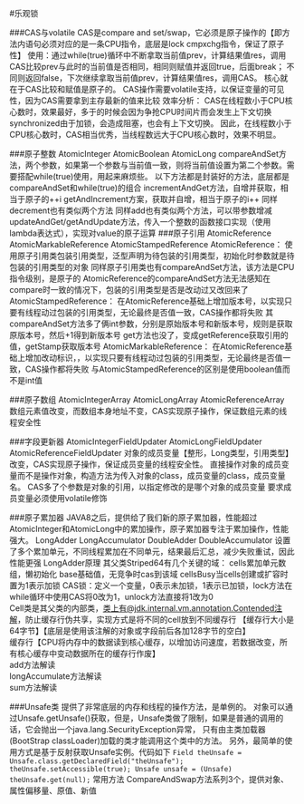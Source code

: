 #乐观锁

###CAS与volatile
CAS是compare and set/swap，它必须是原子操作的【即方法内语句必须对应的是一条CPU指令，底层是lock cmpxchg指令，保证了原子性】
使用：通过while(true)循环中不断拿取当前值prev，计算结果值res，调用CAS比较prev与此时的当前值是否相同，相同则赋值并返回true，后面break；
    不同则返回false，下次继续拿取当前值prev，计算结果值res，调用CAS。
    核心就在于CAS比较和赋值是原子的。
CAS操作需要volatile支持，以保证变量的可见性，因为CAS需要拿到主存最新的值来比较
效率分析：
    CAS在线程数小于CPU核心数时，效果最好，多于的时候会因为争抢CPU时间片而会发生上下文切换
    synchronized由于加锁，会造成阻塞，也会有上下文切换。
    因此，在线程数小于CPU核心数时，CAS相当优秀，当线程数远大于CPU核心数时，效果不明显。


###原子整数
AtomicInteger
AtomicBoolean
AtomicLong
    compareAndSet方法，两个参数，如果第一个参数与当前值一致，则将当前值设置为第二个参数。需要搭配while(true)使用，用起来麻烦些。
    以下方法都是封装好的方法，底层都是compareAndSet和while(true)的组合
    incrementAndGet方法，自增并获取，相当于原子的++i
    getAndIncrement方案，获取并自增，相当于原子的i++
    同样decrement也有类似两个方法
    同样add也有类似两个方法，可以带参数增减
    updateAndGet/getAndUpdate方法，传入一个整数的函数接口实现（使用lambda表达式），实现对value的原子运算
###原子引用
AtomicReference
AtomicMarkableReference
AtomicStampedReference
    AtomicReference：
        使用原子引用类包装引用类型，泛型声明为待包装的引用类型，初始化时参数就是待包装的引用类型的对象
        同样原子引用类也有compareAndSet方法，该方法是CPU指令级别，是原子的
        AtomicReference的compareAndSet方法无法感知在compare时一致的情况下，包装的引用类型是否是改动过又改回来了
    AtomicStampedReference：
        在AtomicReference基础上增加版本号，以实现只要有线程动过包装的引用类型，无论最终是否值一致，CAS操作都将失败
        其compareAndSet方法多了俩int参数，分别是原始版本号和新版本号，规则是获取原版本号，然后+1得到新版本号
        get方法也没了，变成getReference获取引用的值，getStamp获取版本号
    AtomicMarkableReference：
        在AtomicReference基础上增加改动标识，，以实现只要有线程动过包装的引用类型，无论最终是否值一致，CAS操作都将失败
        与AtomicStampedReference的区别是使用boolean值而不是int值

###原子数组
AtomicIntegerArray
AtomicLongArray
AtomicReferenceArray
    数组元素值改变，而数组本身地址不变，CAS实现原子操作，保证数组元素的线程安全性

###字段更新器
AtomicIntegerFieldUpdater
AtomicLongFieldUpdater
AtomicReferenceFieldUpdater
    对象的成员变量【整形，Long类型，引用类型】改变，CAS实现原子操作，保证成员变量的线程安全性。
    直接操作对象的成员变量而不是操作对象，构造方法为传入对象的class，成员变量的class，成员变量名。
    CAS多了个参数是对象的引用，以指定修改的是哪个对象的成员变量
    要求成员变量必须使用volatile修饰

###原子累加器
JAVA8之后，提供给了我们新的原子累加器，性能超过AtomicInteger和AtomicLong中的累加操作，原子累加器专注于累加操作，性能强大。
LongAdder
LongAccumulator
DoubleAdder
DoubleAccumulator
    设置了多个累加单元，不同线程累加在不同单元，结果最后汇总，减少失败重试，因此性能更强
    LongAdder原理
        其父类Striped64有几个关键的域：
            cells累加单元数组，懒初始化
            base基础值，无竞争时cas到该域
            cellsBusy当cells创建或扩容时置为1表示加锁
        CAS锁：定义一个变量，0表示未加锁，1表示已加锁，lock方法在while循环中使用CAS将0改为1，unlock方法直接将1改为0  
        Cell类是其父类的内部类，类上有@jdk.internal.vm.annotation.Contended注解，防止缓存行伪共享，实现方式是将不同的cell放到不同缓存行
            【缓存行大小是64字节】【底层是使用该注解的对象或字段前后各加128字节的空白】  
        缓存行【CPU将内存中的数据读到核心缓存，以增加访问速度，若数据改变，所有核心缓存中变动数据所在的缓存行作废】  
        add方法解读  
        longAccumulate方法解读  
        sum方法解读

###Unsafe类
提供了非常底层的内存和线程的操作方法，是单例的。
    对象可以通过Unsafe.getUnsafe()获取，但是，Unsafe类做了限制，如果是普通的调用的话，它会抛出一个java.lang.SecurityException异常，
    只有由主类加载器(BootStrap classLoader)加载的类才能调用这个类中的方法。
    另外，最简单的使用方式是基于反射获取Unsafe实例。代码如下
    ```
    Field theUnsafe = Unsafe.class.getDeclaredField("theUnsafe");
    theUnsafe.setAccessible(true);
    Unsafe unsafe = (Unsafe) theUnsafe.get(null);
    ```
常用方法
    CompareAndSwap方法系列3个，提供对象、属性偏移量、原值、新值